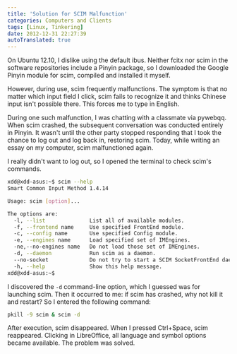```yaml
---
title: 'Solution for SCIM Malfunction'
categories: Computers and Clients
tags: [Linux, Tinkering]
date: 2012-12-31 22:27:39
autoTranslated: true
---
```



On Ubuntu 12.10, I dislike using the default ibus. Neither fcitx nor scim in the software repositories include a Pinyin package, so I downloaded the Google Pinyin module for scim, compiled and installed it myself.

However, during use, scim frequently malfunctions. The symptom is that no matter which input field I click, scim fails to recognize it and thinks Chinese input isn't possible there. This forces me to type in English.

During one such malfunction, I was chatting with a classmate via pywebqq. When scim crashed, the subsequent conversation was conducted entirely in Pinyin. It wasn't until the other party stopped responding that I took the chance to log out and log back in, restoring scim. Today, while writing an essay on my computer, scim malfunctioned again.

I really didn't want to log out, so I opened the terminal to check scim's commands.

```bash
xdd@xdd-asus:~$ scim --help
Smart Common Input Method 1.4.14

Usage: scim [option]...

The options are:
  -l, --list              List all of available modules.
  -f, --frontend name     Use specified FrontEnd module.
  -c, --config name       Use specified Config module.
  -e, --engines name      Load specified set of IMEngines.
  -ne,--no-engines name   Do not load those set of IMEngines.
  -d, --daemon            Run scim as a daemon.
  --no-socket             Do not try to start a SCIM SocketFrontEnd daemon.
  -h, --help              Show this help message.
xdd@xdd-asus:~$
```

I discovered the `-d` command-line option, which I guessed was for launching scim. Then it occurred to me: if scim has crashed, why not kill it and restart? So I entered the following command:

```bash
pkill -9 scim & scim -d
```

After execution, scim disappeared. When I pressed Ctrl+Space, scim reappeared. Clicking in LibreOffice, all language and symbol options became available. The problem was solved.
```
